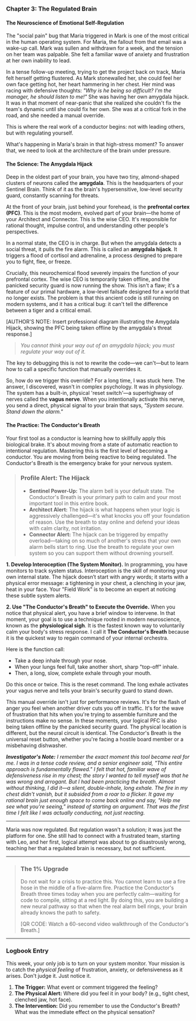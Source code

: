 ### **Chapter 3: The Regulated Brain**
#### The Neuroscience of Emotional Self-Regulation

The "social pain" bug that Maria triggered in Mark is one of the most critical in the human operating system. For Maria, the fallout from that email was a wake-up call. Mark was sullen and withdrawn for a week, and the tension on her team was palpable. She felt a familiar wave of anxiety and frustration at her own inability to lead.

In a tense follow-up meeting, trying to get the project back on track, Maria felt herself getting flustered. As Mark stonewalled her, she could feel her own face getting hot, her heart hammering in her chest. Her mind was racing with defensive thoughts: *"Why is he being so difficult? I'm the manager, he should listen to me!"* She was having her own amygdala hijack. It was in that moment of near-panic that she realized she couldn't fix the team's dynamic until she could fix her own. She was at a critical fork in the road, and she needed a manual override.

This is where the real work of a conductor begins: not with leading others, but with regulating yourself.

What's happening in Maria's brain in that high-stress moment? To answer that, we need to look at the architecture of the brain under pressure.

#### **The Science: The Amygdala Hijack**

Deep in the oldest part of your brain, you have two tiny, almond-shaped clusters of neurons called the **amygdala**. This is the headquarters of your Sentinel Brain. Think of it as the brain's hypersensitive, low-level security guard, constantly scanning for threats.

At the front of your brain, just behind your forehead, is the **prefrontal cortex (PFC)**. This is the most modern, evolved part of your brain—the home of your Architect and Connector. This is the wise CEO. It's responsible for rational thought, impulse control, and understanding other people's perspectives.

In a normal state, the CEO is in charge. But when the amygdala detects a social threat, it pulls the fire alarm. This is called an **amygdala hijack**. It triggers a flood of cortisol and adrenaline, a process designed to prepare you to fight, flee, or freeze.

Crucially, this neurochemical flood severely impairs the function of your prefrontal cortex. The wise CEO is temporarily taken offline, and the panicked security guard is now running the show. This isn't a flaw; it's a feature of our primal hardware, a low-level failsafe designed for a world that no longer exists. The problem is that this ancient code is still running on modern systems, and it has a critical bug: it can't tell the difference between a tiger and a critical email.

[AUTHOR'S NOTE: Insert professional diagram illustrating the Amygdala Hijack, showing the PFC being taken offline by the amygdala's threat response.]

> *You cannot think your way out of an amygdala hijack; you must regulate your way out of it.*

The key to debugging this is not to rewrite the code—we can't—but to learn how to call a specific function that manually overrides it.

So, how do we trigger this override? For a long time, I was stuck here. The answer, I discovered, wasn't in complex psychology. It was in physiology. The system has a built-in, physical 'reset switch'—a superhighway of nerves called the **vagus nerve**. When you intentionally activate this nerve, you send a direct, physical signal to your brain that says, *"System secure. Stand down the alarm."*

#### **The Practice: The Conductor's Breath**

Your first tool as a conductor is learning how to skillfully apply this biological brake. It's about moving from a state of automatic reaction to intentional regulation. Mastering this is the first level of becoming a conductor. You are moving from being reactive to being regulated. The Conductor's Breath is the emergency brake for your nervous system.

> ### **Profile Alert: The Hijack**
>
> *   **Sentinel Power-Up:** The alarm bell is your default state. The Conductor's Breath is your primary path to calm and your most important tool in this entire book.
> *   **Architect Alert:** The hijack is what happens when your logic is aggressively challenged—it's what knocks you off your foundation of reason. Use the breath to stay online and defend your ideas with calm clarity, not irritation.
> *   **Connector Alert:** The hijack can be triggered by empathy overload—taking on so much of another's stress that your own alarm bells start to ring. Use the breath to regulate your own system so you can support them without drowning yourself.

**1. Develop Interoception (The System Monitor).**
In programming, you have monitors to track system status. Interoception is the skill of monitoring your own internal state. The hijack doesn’t start with angry words; it starts with a physical error message: a tightening in your chest, a clenching in your jaw, heat in your face. Your "Field Work" is to become an expert at noticing these subtle system alerts.

**2. Use "The Conductor's Breath" to Execute the Override.**
When you notice that physical alert, you have a brief window to intervene. In that moment, your goal is to use a technique rooted in modern neuroscience, known as the **physiological sigh**. It is the fastest known way to voluntarily calm your body's stress response. I call it **The Conductor's Breath** because it is the quickest way to regain command of your internal orchestra.

Here is the function call:
*   Take a deep inhale through your nose.
*   When your lungs feel full, take another short, sharp "top-off" inhale.
*   Then, a long, slow, complete exhale through your mouth.

Do this once or twice. This is the reset command. The long exhale activates your vagus nerve and tells your brain's security guard to stand down.

This manual override isn't just for performance reviews. It's for the flash of anger you feel when another driver cuts you off in traffic. It's for the wave of frustration that hits when you're trying to assemble furniture and the instructions make no sense. In these moments, your logical PFC is also being taken offline by the panicked security guard. The physical location is different, but the neural circuit is identical. The Conductor's Breath is the universal reset button, whether you're facing a hostile board member or a misbehaving dishwasher.

***Investigator's Note:*** *I remember the exact moment this tool became real for me. I was in a tense code review, and a senior engineer said, "This entire approach is fundamentally flawed." I felt that hot, familiar wave of defensiveness rise in my chest; the story I wanted to tell myself was that he was wrong and arrogant. But I had been practicing the breath. Almost without thinking, I did it—a silent, double-inhale, long exhale. The fire in my chest didn't vanish, but it subsided from a roar to a flicker. It gave my rational brain just enough space to come back online and say, "Help me see what you're seeing," instead of starting an argument. That was the first time I felt like I was actually conducting, not just reacting.*

---

Maria was now regulated. But regulation wasn't a solution; it was just the platform for one. She still had to connect with a frustrated team, starting with Leo, and her first, logical attempt was about to go disastrously wrong, teaching her that a regulated brain is necessary, but not sufficient.

---

> ### **The 1% Upgrade**
>
> Do not wait for a crisis to practice this. You cannot learn to use a fire hose in the middle of a five-alarm fire. Practice the Conductor's Breath three times today when you are perfectly calm—waiting for code to compile, sitting at a red light. By doing this, you are building a new neural pathway so that when the real alarm bell rings, your brain already knows the path to safety.
>
> [QR CODE: Watch a 60-second video walkthrough of the Conductor's Breath.]

---
### **Logbook Entry**

This week, your only job is to turn on your system monitor. Your mission is to catch the *physical feeling* of frustration, anxiety, or defensiveness as it arises. Don't judge it. Just notice it.

1.  **The Trigger:** What event or comment triggered the feeling?
2.  **The Physical Alert:** Where did you feel it in your body? (e.g., tight chest, clenched jaw, hot face).
3.  **The Intervention:** Did you remember to use the Conductor's Breath? What was the immediate effect on the physical sensation?
